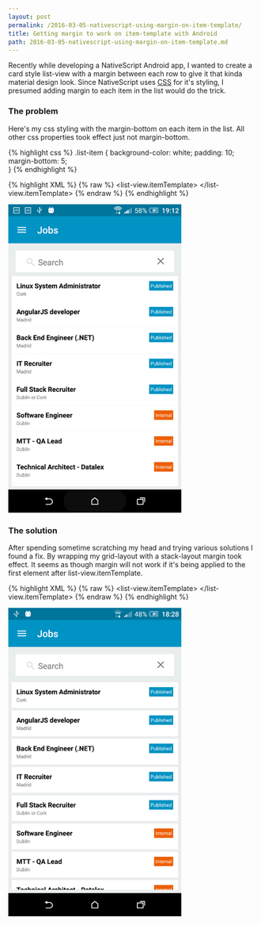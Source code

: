 ```yaml
---
layout: post
permalink: /2016-03-05-nativescript-using-margin-on-item-template/
title: Getting margin to work on item-template with Android
path: 2016-03-05-nativescript-using-margin-on-item-template.md
---
```


Recently while developing a NativeScript Android app, I wanted to create a card style list-view with a margin between each row to give it that kinda material design look.
Since NativeScript uses <a href="https://docs.nativescript.org/ui/styling">CSS</a> for it's styling, I presumed adding margin to each item in the list would do the trick.

### The problem
Here's my css styling with the margin-bottom on each item in the list. All other css properties took effect just not margin-bottom.

{% highlight css %}
.list-item {
    background-color: white;
    padding: 10;
    margin-bottom: 5;    
}
{% endhighlight %}

{% highlight XML %}
{% raw %}
<list-view items="{{jobList}}" row="1" colSpan="2" separatorColor="transparent">
    <list-view.itemTemplate>
        <!-- .list-item margin-bottom NOT working -->
        <grid-layout columns="*, auto" rows="auto, auto" class="list-item">
            <Label row="0" text="{{ name }}" class="list-title" />
            <Label row="1" text="{{ location }}" class="list-subtitle" />
            <Label col="1" text="{{ status }}" class="{{'tag-sm status-' + statusClass}}" />
        </grid-layout>
    </list-view.itemTemplate>
</list-view>
{% endraw %}
{% endhighlight %}

<img src="/img/posts/margin-not-working.png" style="width: 350px;">

### The solution

After spending sometime scratching my head and trying various solutions I found a fix. By wrapping my grid-layout with a stack-layout margin took effect.
It seems as though margin will not work if it's being applied to the first element after list-view.itemTemplate.

{% highlight XML %}
{% raw %}
<list-view items="{{jobList}}" row="1" colSpan="2" separatorColor="transparent">
    <list-view.itemTemplate>
        <stack-layout>
            <!-- .list-item margin-bottom not working -->
            <grid-layout columns="*, auto" rows="auto, auto" class="list-item">
                <Label row="0" text="{{ name }}" class="list-title" />
                <Label row="1" text="{{ location }}" class="list-subtitle" />
                <Label col="1" text="{{ status }}" class="{{'tag-sm status-' + statusClass}}" />
            </grid-layout>
        </stack-layout>
    </list-view.itemTemplate>
</list-view>
{% endraw %}
{% endhighlight %}

<img src="/img/posts/margin-working.png" style="width: 350px;">